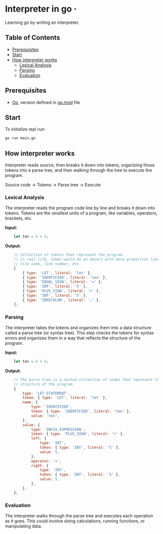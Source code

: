 # Interpreter in go &middot;

Learning go by writing an interpreter.

## Table of Contents

- [Prerequisites](#prerequisites)
- [Start](#start)
- [How interpreter works](#how-interpreter-works)
  - [Lexical Analysis](#lexical-analysis)
  - [Parsing](#parsing)
  - [Evaluation](#evaluation)

## Prerequisites

- [Go](https://golang.org/doc/install), version defined in [go.mod](go.mod) file

## Start

To initialize repl run:

```sh
go run main.go
```

## How interpreter works

 Interpreter reads source, then breaks it down into tokens, organizing those
 tokens into a parse tree, and then walking through the tree to execute the
 program.

Source code -> Tokens -> Parse tree -> Execute

### Lexical Analysis

The interpreter reads the program code line by line and breaks it down into
tokens.
Tokens are the smallest units of a program, like variables, operators, brackets,
etc.

**Input:**

```js
    let ten = 5 + 5;
```

**Output:**

```js
    // Collection of tokens that represent the program.
    // in real-life, token would be an object with more properties like
    // file name, line number, etc.
    [
        { type: 'LET', literal: 'let' },
        { type: 'IDENTIFIER', literal: 'ten' },
        { type: 'EQUAL_SIGN', literal: '=' },
        { type: 'INT', literal: '5' },
        { type: 'PLUS_SIGN', literal: '+' },
        { type: 'INT', literal: '5' },
        { type: 'SEMICOLON', literal: ';' },
    ];
```

### Parsing

The interpreter takes the tokens and organizes them into a data structure called
a parse tree (or syntax tree). This step checks the tokens for syntax errors and
organizes them in a way that reflects the structure of the program.

**Input:**

```js
    let ten = 5 + 5;
```

**Output:**

```js
    // The parse tree is a nested collection of nodes that represent the
    // structure of the program.
    {
        type: 'LET_STATEMENT',
        token: { type: 'LET', literal: 'let' },
        name: {
            type: 'IDENTIFIER',
            token: { type: 'IDENTIFIER', literal: 'ten' },
            value: 'ten',
        },
        value: {
            type: 'INFIX_EXPRESSION',
            token: { type: 'PLUS_SIGN', literal: '+' },
            left: {
                type: 'INT',
                token: { type: 'INT', literal: '5' },
                value: 5,
            },
            operator: '+',
            right: {
                type: 'INT',
                token: { type: 'INT', literal: '5' },
                value: 5,
            },
        },
    };
```

### Evaluation

The interpreter walks through the parse tree and executes each operation as it
goes. This could involve doing calculations, running functions, or manipulating
data.
